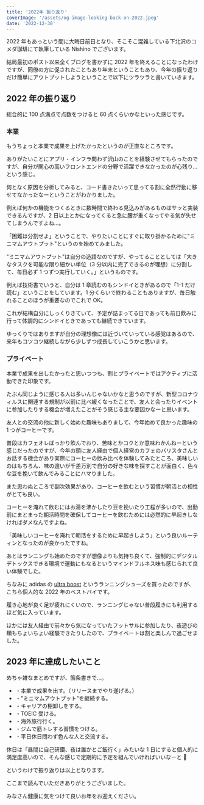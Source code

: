 ```yaml
---
title: '2022年 振り返り'
coverImage: '/assets/og-image-looking-back-on-2022.jpeg'
date: '2022-12-30'
---
```


2022 年もあっという間に大晦日前日となり、そこそこ混雑している下北沢のコメダ珈琲にて執筆している Nishino でございます。

結局最初のポスト以来全くブログを書かずに 2022 年を終えることになったわけですが、同僚の方に促されたこともあり年末ということもあり、今年の振り返りだけ簡単にアウトプットしようということで以下にツラツラと書いていきます。

## 2022 年の振り返り

総合的に 100 点満点で点数をつけると 60 点くらいかなといった感じです。

### 本業

もうちょっと本業で成果を上げたかったというのが正直なところです。

ありがたいことにアプリ・インフラ問わず沢山のことを経験させてもらったのですが、自分が関心の高いフロントエンドの分野で活躍できなかったのが心残り…という感じ。

何となく原因を分析してみると、コード書きたいって思ってる割に全然行動に移せてなかったなーということがわかりました。

例えば何かの機能をつくるときに数時間で終わる見込みがあるものはサッと実装できるんですが、2 日以上とかになってくると急に腰が重くなってやる気が失せてしまうんですよね…。

「困難は分割せよ」ということで、やりたいことにすぐに取り掛かるために"ミニマムアウトプット"というのを始めてみました。

"ミニマムアウトプット"は自分の造語なのですが、やってることとしては「大きなタスクを可能な限り細かい単位（3 分以内に完了できるのが理想）に分割して、毎日必ず 1 つずつ実行していく。」というものです。

例えば技術書でいうと、自分は 1 章読むのもシンドイときがあるので「1-1 だけ読む」ということをしています。1 分くらいで終わることもありますが、毎日触れることのほうが重要なのでこれで OK。

これが結構自分にしっくりきていて、予定が詰まってる日であっても前日飲みに行って体調的にシンドイときであっても継続できています。

ゆっくりではありますが自分の理想像には近づいていっている感覚はあるので、来年もコツコツ継続しながら少しずつ成長していこうかと思います。

### プライベート

本業で成果を出したかったと思いつつも、割とプライベートではアクティブに活動できた印象です。

たぶん同じように感じる人は多いんじゃないかなと思うのですが、新型コロナウィルスに関連する規制が以前に比べ緩くなったことで、友人と会ったりイベントに参加したりする機会が増えたことがそう感じる主な要因かなーと思います。

友人との交流の他に新しく始めた趣味もありまして、今年始めて良かった趣味の 1 つがコーヒーです。

普段はカフェオレばっかり飲んでおり、苦味とかコクとか意味わかんねーという感じだったのですが、今年の頭に友人経由で個人経営のカフェのバリスタさんとお話する機会があり実際にコーヒーの飲み比べを体験してみたところ、美味しいのはもちろん、味の違いが千差万別で自分の好きな味を探すことが面白く、色々な豆を挽いて飲んでみることにハマりました。

また思わぬところで副次効果があり、コーヒーを飲むという習慣が朝活との相性がとても良い。

コーヒーを淹れて飲むにはお湯を沸かしたり豆を挽いたり工程が多いので、出勤前にまとまった朝活時間を確保してコーヒーを飲むためには必然的に早起きしなければダメなんですよね。

「美味しいコーヒーを淹れて朝活をするために早起きしよう」という良いルーティンとなったのが良かったですね。

あとはランニングも始めたのですが想像よりも気持ち良くて、強制的にデジタルデトックスできる環境で運動にもなるというマインドフルネス味も感じられて良い体験でした。

ちなみに adidas の [ultra boost](https://amzn.to/3Cb4TPC) というランニングシューズを買ったのですが、こちら個人的な 2022 年のベストバイです。

履き心地が良く足が疲れにくいので、ランニングじゃない普段履きにも利用するほど気に入っています。

ほかには友人経由で前々から気になっていたフットサルに参加したり、夜遊びの類もちょいちょい経験できたりしたので、プライベートは割と楽しんで過ごせました。

## 2023 年に達成したいこと

めちゃ雑なまとめですが、箇条書きで…。

- ・本業で成果を出す。（リリースまでやり遂げる。）
- ・"ミニマムアウトプット"を継続する。
- ・キャリアの棚卸しをする。
- ・TOEIC 受ける。
- ・海外旅行行く。
- ・ジムで筋トレする習慣をつける。
- ・平日休日問わず色んな人と交流する。

休日は「昼間に自己研鑽、夜は誰かとご飯行く」みたいな 1 日にすると個人的に満足度高いので、そんな感じで定期的に予定を組んでいければいいなーと 🍻

というわけで振り返りは以上となります。

ここまで読んでいただきありがとうございました。

みなさん健康に気をつけて良いお年をお迎えください。
